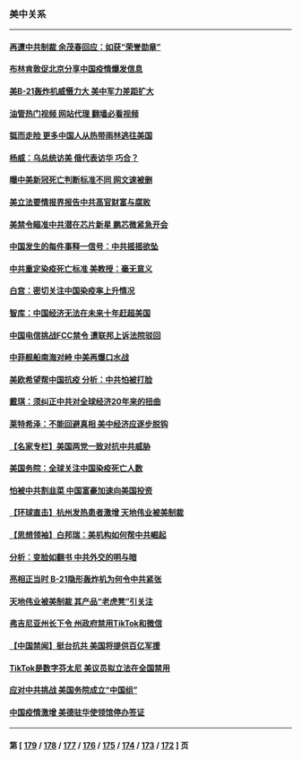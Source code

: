 ### 美中关系
---
#### [再遭中共制裁 余茂春回应：如获“荣誉勋章”](../../pages/nf1412576/n13890124.md?12231645) 
#### [布林肯敦促北京分享中国疫情爆发信息](../../pages/nf1412576/n13889975.md?12231645) 
#### [美B-21轰炸机威慑力大 美中军力差距扩大](../../pages/nf1412576/n13888690.md?12231645) 
#### [油管热门视频 网站代理 翻墙必看视频](http://138.2.39.72:81/youtube.html?epic-marker?12231645)
#### [铤而走险 更多中国人从热带雨林逃往美国](../../pages/nf1412576/n13889947.md?12231645) 
#### [杨威：乌总统访美 俄代表访华 巧合？](../../pages/nf1412576/n13889440.md?12231645) 
#### [曝中美新冠死亡判断标准不同 网文速被删](../../pages/nf1412576/n13889389.md?12231645) 
#### [美立法要情报界报告中共高官财富与腐败](../../pages/nf1412576/n13889226.md?12231645) 
#### [美禁令瞄准中共潜在芯片新星 鹏芯微紧急开会](../../pages/nf1412576/n13889181.md?12231645) 
#### [中国发生的每件事释一信号：中共摇摇欲坠](../../pages/nf1412576/n13888494.md?12231645) 
#### [中共重定染疫死亡标准 美教授：毫无意义](../../pages/nf1412576/n13888721.md?12231645) 
#### [白宫：密切关注中国染疫率上升情况](../../pages/nf1412576/n13888511.md?12231645) 
#### [智库：中国经济无法在未来十年赶超美国](../../pages/nf1412576/n13888561.md?12231645) 
#### [中国电信挑战FCC禁令 遭联邦上诉法院驳回](../../pages/nf1412576/n13888488.md?12231645) 
#### [中菲舰船南海对峙 中美再爆口水战](../../pages/nf1412576/n13888425.md?12231645) 
#### [美欧希望帮中国抗疫 分析：中共怕被打脸](../../pages/nf1412576/n13888404.md?12231645) 
#### [戴琪：须纠正中共对全球经济20年来的扭曲](../../pages/nf1412576/n13888095.md?12231645) 
#### [莱特希泽：不能回避真相 美中经济应逐步脱钩](../../pages/nf1412576/n13887856.md?12231645) 
#### [【名家专栏】美国两党一致对抗中共威胁](../../pages/nf1412576/n13887692.md?12231645) 
#### [美国务院：全球关注中国染疫死亡人数](../../pages/nf1412576/n13887864.md?12231645) 
#### [怕被中共割韭菜 中国富豪加速向美国投资](../../pages/nf1412576/n13887794.md?12231645) 
#### [【环球直击】杭州发热患者激增 天地伟业被美制裁](../../pages/nf1412576/n13887644.md?12231645) 
#### [【思想领袖】白邦瑞：美机构如何帮中共崛起](../../pages/nf1412576/n13884098.md?12231645) 
#### [分析：变脸如翻书 中共外交的明与暗](../../pages/nf1412576/n13886917.md?12231645) 
#### [亮相正当时 B-21隐形轰炸机为何令中共紧张](../../pages/nf1412576/n13886820.md?12231645) 
#### [天地伟业被美制裁 其产品“老虎凳”引关注](../../pages/nf1412576/n13886445.md?12231645) 
#### [弗吉尼亚州长下令 州政府禁用TikTok和微信](../../pages/nf1412576/n13886676.md?12231645) 
#### [【中国禁闻】挺台抗共 美国将提供百亿军援](../../pages/nf1412576/n13886434.md?12231645) 
#### [TikTok是数字芬太尼 美议员拟立法在全国禁用](../../pages/nf1412576/n13886372.md?12231645) 
#### [应对中共挑战 美国务院成立“中国组”](../../pages/nf1412576/n13886390.md?12231645) 
#### [中国疫情激增 美德驻华使领馆停办签证](../../pages/nf1412576/n13886335.md?12231645) 

---
#### 第 [ [179](./179.md?12231645) / [178](./178.md?12231645) / [177](./177.md?12231645) / [176](./176.md?12231645) / [175](./175.md?12231645) / [174](./174.md?12231645) / [173](./173.md?12231645) / [172](./172.md?12231645) ] 页
